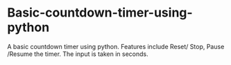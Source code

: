 # Basic-countdown-timer-using-python

A basic countdown timer using python. Features include Reset/ Stop, Pause /Resume the timer. The input is taken in seconds.
